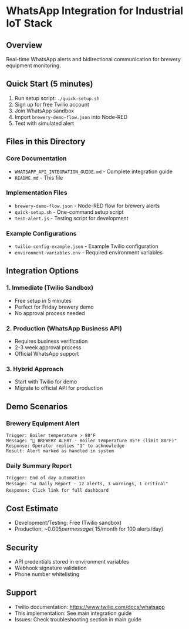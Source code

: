 # WhatsApp Integration for Industrial IoT Stack

## Overview
Real-time WhatsApp alerts and bidirectional communication for brewery equipment monitoring.

## Quick Start (5 minutes)
1. Run setup script: `./quick-setup.sh`
2. Sign up for free Twilio account
3. Join WhatsApp sandbox
4. Import `brewery-demo-flow.json` into Node-RED
5. Test with simulated alert

## Files in this Directory

### Core Documentation
- `WHATSAPP_API_INTEGRATION_GUIDE.md` - Complete integration guide
- `README.md` - This file

### Implementation Files
- `brewery-demo-flow.json` - Node-RED flow for brewery alerts
- `quick-setup.sh` - One-command setup script
- `test-alert.js` - Testing script for development

### Example Configurations
- `twilio-config-example.json` - Example Twilio configuration
- `environment-variables.env` - Required environment variables

## Integration Options

### 1. Immediate (Twilio Sandbox)
- Free setup in 5 minutes
- Perfect for Friday brewery demo
- No approval process needed

### 2. Production (WhatsApp Business API)
- Requires business verification
- 2-3 week approval process
- Official WhatsApp support

### 3. Hybrid Approach
- Start with Twilio for demo
- Migrate to official API for production

## Demo Scenarios

### Brewery Equipment Alert
```
Trigger: Boiler temperature > 80°F
Message: "🔴 BREWERY ALERT - Boiler temperature 85°F (limit 80°F)"
Response: Operator replies "1" to acknowledge
Result: Alert marked as handled in system
```

### Daily Summary Report
```
Trigger: End of day automation
Message: "📊 Daily Report - 12 alerts, 3 warnings, 1 critical"
Response: Click link for full dashboard
```

## Cost Estimate
- Development/Testing: Free (Twilio sandbox)
- Production: ~$0.005 per message (~$15/month for 100 alerts/day)

## Security
- API credentials stored in environment variables
- Webhook signature validation
- Phone number whitelisting

## Support
- Twilio documentation: https://www.twilio.com/docs/whatsapp
- This implementation: See main integration guide
- Issues: Check troubleshooting section in main guide